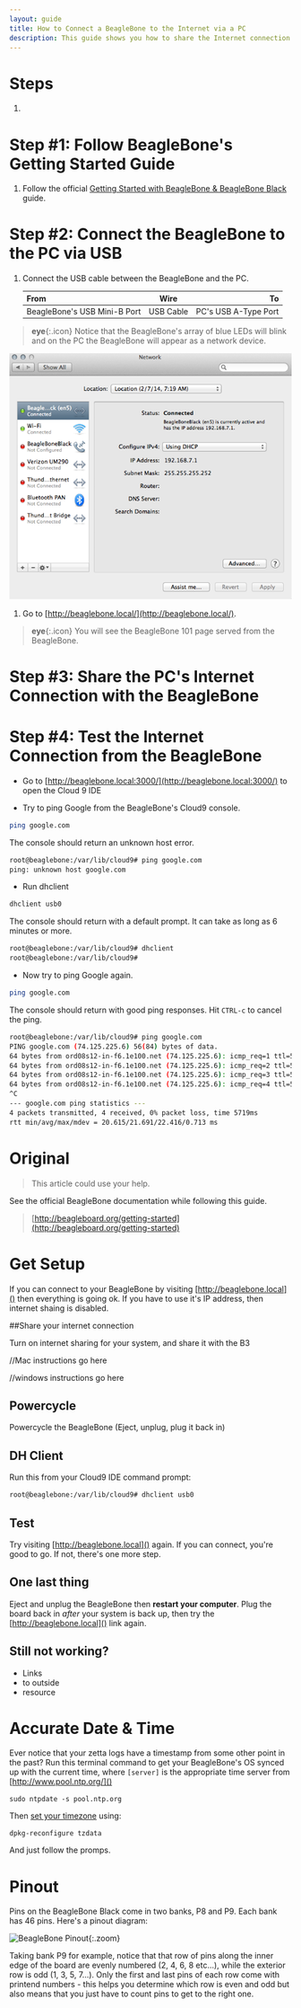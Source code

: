 ```yaml
---
layout: guide
title: How to Connect a BeagleBone to the Internet via a PC
description: This guide shows you how to share the Internet connection from a PC to a BeagleBone Black.
---
```


# Steps

1. 

# Step #1: Follow BeagleBone's Getting Started Guide

1. Follow the official [Getting Started with BeagleBone & BeagleBone Black](http://beagleboard.org/getting-started) guide.

# Step #2: Connect the BeagleBone to the PC via USB

1. Connect the USB cable between the BeagleBone and the PC.

   From                         | Wire                       | To  
   :----                        |:-----:                     |----: 
   BeagleBone's USB Mini-B Port |USB Cable                   |PC's USB A-Type Port

> **eye**{:.icon} Notice that the BeagleBone's array of blue LEDs will blink and on the PC the BeagleBone will appear as a network device.

![Mac OS X Network Preferences](/images/guides/beaglebone_internet_sharing/network_preferences_osx.png)

1. Go to [http://beaglebone.local/](http://beaglebone.local/).

> **eye**{:.icon} You will see the BeagleBone 101 page served from the BeagleBone. 

# Step #3: Share the PC's Internet Connection with the BeagleBone

# Step #4: Test the Internet Connection from the BeagleBone

* Go to [http://beaglebone.local:3000/](http://beaglebone.local:3000/) to open the Cloud 9 IDE

* Try to ping Google from the BeagleBone's Cloud9 console.

```bash
ping google.com
```
The console should return an unknown host error.

```bash
root@beaglebone:/var/lib/cloud9# ping google.com
ping: unknown host google.com
```

* Run dhclient

```bash
dhclient usb0
```
The console should return with a default prompt. It can take as long as 6 minutes or more.

```bash
root@beaglebone:/var/lib/cloud9# dhclient
root@beaglebone:/var/lib/cloud9#
```

* Now try to ping Google again.

```bash
ping google.com
```
The console should return with good ping responses. Hit `CTRL-c` to cancel the ping.

```bash
root@beaglebone:/var/lib/cloud9# ping google.com
PING google.com (74.125.225.6) 56(84) bytes of data.
64 bytes from ord08s12-in-f6.1e100.net (74.125.225.6): icmp_req=1 ttl=54 time=22.2 ms
64 bytes from ord08s12-in-f6.1e100.net (74.125.225.6): icmp_req=2 ttl=54 time=22.4 ms
64 bytes from ord08s12-in-f6.1e100.net (74.125.225.6): icmp_req=3 ttl=54 time=20.6 ms
64 bytes from ord08s12-in-f6.1e100.net (74.125.225.6): icmp_req=4 ttl=54 time=21.5 ms
^C
--- google.com ping statistics ---
4 packets transmitted, 4 received, 0% packet loss, time 5719ms
rtt min/avg/max/mdev = 20.615/21.691/22.416/0.713 ms
```

# Original


> This article could use your help.

See the official BeagleBone documentation while following this guide. 

> [http://beagleboard.org/getting-started](http://beagleboard.org/getting-started)  

# Get Setup

If you can connect to your BeagleBone by visiting [http://beaglebone.local]() then everything is going ok. If you have to use it's IP address, then internet shaing is disabled.

##Share your internet connection

Turn on internet sharing for your system, and share it with the B3

//Mac instructions go here

//windows instructions go here

## Powercycle

Powercycle the BeagleBone (Eject, unplug, plug it back in)

## DH Client

Run this from your Cloud9 IDE command prompt: 

```bash
root@beaglebone:/var/lib/cloud9# dhclient usb0
```
## Test

Try visiting [http://beaglebone.local]() again. If you can connect, you're good to go. If not, there's one more step.

## One last thing

Eject and unplug the BeagleBone then **restart your computer**. Plug the board back in *after* your system is back up, then try the [http://beaglebone.local]() link again. 

## Still not working? 

  * Links
  * to outside
  * resource


# Accurate Date & Time

Ever notice that your zetta logs have a timestamp from some other point in the past? Run this terminal command to get your BeagleBone's OS synced up with the current time, where `[server]` is the appropriate time server from [http://www.pool.ntp.org/]()

```
sudo ntpdate -s pool.ntp.org
```

Then [set your timezone](http://www.cyberciti.biz/faq/howto-linux-unix-change-setup-timezone-tz-variable/) using: 

```
dpkg-reconfigure tzdata
```

And just follow the promps. 

# Pinout

Pins on the BeagleBone Black come in two banks, P8 and P9. Each bank has 46 pins. Here's a pinout diagram: 

![BeagleBone Pinout](http://insigntech.files.wordpress.com/2013/09/bbb_pinouts.jpg){:.zoom}

Taking bank P9 for example, notice that that row of pins along the inner edge of the board are evenly numbered (2, 4, 6, 8 etc...), while the exterior row is odd (1, 3, 5, 7...). Only the first and last pins of each row come with printend numbers - this helps you determine which row is even and odd but also means that you just have to count pins to get to the right one. 